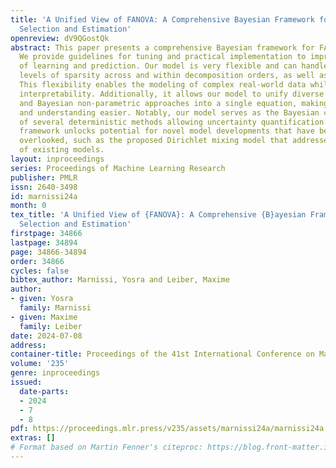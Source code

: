 ```yaml
---
title: 'A Unified View of FANOVA: A Comprehensive Bayesian Framework for Component
  Selection and Estimation'
openreview: dV9QGostQk
abstract: This paper presents a comprehensive Bayesian framework for FANOVA models.
  We provide guidelines for tuning and practical implementation to improve scalability
  of learning and prediction. Our model is very flexible and can handle different
  levels of sparsity across and within decomposition orders, as well as among covariates.
  This flexibility enables the modeling of complex real-world data while enhancing
  interpretability. Additionally, it allows our model to unify diverse deterministic
  and Bayesian non-parametric approaches into a single equation, making comparisons
  and understanding easier. Notably, our model serves as the Bayesian counterpart
  of several deterministic methods allowing uncertainty quantification. This general
  framework unlocks potential for novel model developments that have been previously
  overlooked, such as the proposed Dirichlet mixing model that addresses limitations
  of existing models.
layout: inproceedings
series: Proceedings of Machine Learning Research
publisher: PMLR
issn: 2640-3498
id: marnissi24a
month: 0
tex_title: 'A Unified View of {FANOVA}: A Comprehensive {B}ayesian Framework for Component
  Selection and Estimation'
firstpage: 34866
lastpage: 34894
page: 34866-34894
order: 34866
cycles: false
bibtex_author: Marnissi, Yosra and Leiber, Maxime
author:
- given: Yosra
  family: Marnissi
- given: Maxime
  family: Leiber
date: 2024-07-08
address:
container-title: Proceedings of the 41st International Conference on Machine Learning
volume: '235'
genre: inproceedings
issued:
  date-parts:
  - 2024
  - 7
  - 8
pdf: https://proceedings.mlr.press/v235/assets/marnissi24a/marnissi24a.pdf
extras: []
# Format based on Martin Fenner's citeproc: https://blog.front-matter.io/posts/citeproc-yaml-for-bibliographies/
---
```

